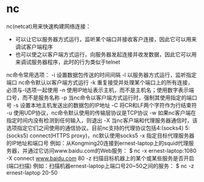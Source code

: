 # nc

nc(netcat)用来快速构建网络连接：
* 可以让它以服务器方式运行，监听某个端口并接收客户连接，因此它可以用来调试客户端程序
* 也可以使之以客户端方式运行，向服务器发起连接并收发数据，因此它可以用来调试服务器程序，此时的行为类似于telnet

nc命令常用选项：
-i 设置数据包传送的时间间隔
-l 以服务器方式运行，监听指定端口 nc命令默认以客户端方式运行
-k 重复接受并处理某个端口上的所有连接，必须与-l选项一起使用
-n 使用IP地址表示主机，而不是主机名；使用数字表示端口号，而不是服务名称
-p 当nc命令以客户端方式运行时，强制其使用指定的端口号
-s 设置本地主机发送出的数据包的IP地址
-C 将CR和LF两个字符作为行结束符
-u 使用UDP协议，nc命令默认使用的传输层协议是TCP协议
-w 如果nc客户端在指定时间内没有检测到任何输入，则退出
-X 当nc客户端和代理服务器通信时，该选项指定它们之间使用的通信协议。目前nc支持的代理协议包括4:(socks4) 5:(socks5) connect(HTTPS proxy)，nc默认使用socks5
-x 指定目标代理服务器的IP地址和端口号
   例如：从Kongming20连接到ernest-laptop上的squid代理服务器，并通过它访问www.baidu.com的Web服务：
   $ nc -x ernest-laptop:1080 -X connect www.baidu.com 80
-z 扫描目标机器上的某个或某些服务是否开启(端口扫描)
   例如：扫描机器ernest-laptop上端口号20~50之间的服务：
   $ nc -z ernest-laptop 20-50
